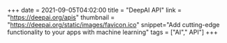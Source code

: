 +++
date = 2021-09-05T04:02:00
title = "DeepAI API"
link = "https://deepai.org/apis"
thumbnail = "https://deepai.org/static/images/favicon.ico"
snippet="Add cutting-edge functionality to your apps with machine learning"
tags = ["AI"," API"]
+++
